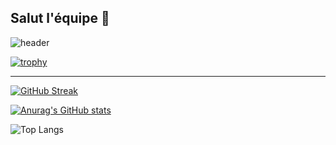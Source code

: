 ## Salut l'équipe 👋

![header](https://capsule-render.vercel.app/api?type=waving&height=300&text=Hello.&theme=tokyonight)

[![trophy](https://github-profile-trophy.vercel.app/?username=Heyrwann&theme=tokyonight)](https://github.com/ryo-ma/github-profile-trophy)

---

[![GitHub Streak](https://github-readme-streak-stats.herokuapp.com?user=heyrwann&theme=tokyonight)](https://git.io/streak-stats) 

[![Anurag's GitHub stats](https://github-readme-stats.vercel.app/api?username=heyrwann&theme=tokyonight)](https://github.com/anuraghazra/github-readme-stats)

![Top Langs](https://github-readme-stats.vercel.app/api/top-langs?username=heyrwann&layout=compact&theme=tokyonight)


<!--
**Heyrwann/Heyrwann** is a ✨ _special_ ✨ repository because its `README.md` (this file) appears on your GitHub profile.

Here are some ideas to get you started:

- 🔭 I’m currently working on ...
- 🌱 I’m currently learning ...
- 👯 I’m looking to collaborate on ...
- 🤔 I’m looking for help with ...
- 💬 Ask me about ...
- 📫 How to reach me: ...
- 😄 Pronouns: ...
- ⚡ Fun fact: ...
-->
